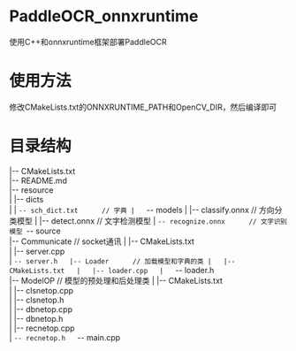 # PaddleOCR_onnxruntime
使用C++和onnxruntime框架部署PaddleOCR

# 使用方法
修改CMakeLists.txt的ONNXRUNTIME_PATH和OpenCV_DIR，然后编译即可

# 目录结构

|-- CMakeLists.txt  
|-- README.md  
|-- resource  
|   |-- dicts  
|   |   `-- sch_dict.txt      // 字典
|   `-- models
|       |-- classify.onnx      // 方向分类模型
|       |-- detect.onnx      // 文字检测模型
|       `-- recognize.onnx      // 文字识别模型
`-- source  
    |-- Communicate      // socket通讯
    |   |-- CMakeLists.txt  
    |   |-- server.cpp  
    |   `-- server.h  
    |-- Loader      // 加载模型和字典的类
    |   |-- CMakeLists.txt  
    |   |-- loader.cpp  
    |   `-- loader.h  
    |-- ModelOP      // 模型的预处理和后处理类
    |   |-- CMakeLists.txt  
    |   |-- clsnetop.cpp  
    |   |-- clsnetop.h  
    |   |-- dbnetop.cpp  
    |   |-- dbnetop.h  
    |   |-- recnetop.cpp  
    |   `-- recnetop.h  
    `-- main.cpp

